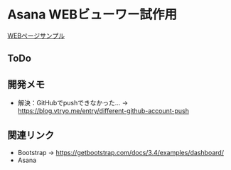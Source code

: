 # Asana WEBビューワー試作用
[WEBページサンプル](https://alcare-vg.github.io/wrk-asana/ "WEBページサンプル")

## ToDo

## 開発メモ
- 解決：GitHubでpushできなかった... → https://blog.vtryo.me/entry/different-github-account-push

## 関連リンク
- Bootstrap → https://getbootstrap.com/docs/3.4/examples/dashboard/
- Asana
